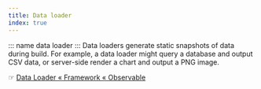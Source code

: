 ```yaml
---
title: Data loader
index: true
---
```

::: name
data loader
:::
Data loaders generate static snapshots of data during build. For example, a data loader might query a database and output CSV data, or server-side render a chart and output a PNG image.

☞ [Data Loader « Framework « Observable](https://observablehq.com/framework/data-loaders)
